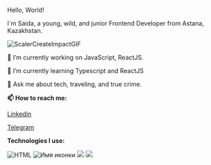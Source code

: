 Hello, World!

I`m Saida, a young, wild, and junior Frontend Developer from Astana, Kazakhstan.        

![ScalerCreateImpactGIF](https://github.com/Mamliusha/mamliusha/assets/109955386/d49011ab-5475-4dff-958b-e94a1cef42cf)  

🔭 I’m currently working on JavaScript, ReactJS.          

🌱 I’m currently learning Typescript and ReactJS  

💬 Ask me about tech, traveling, and true crime.
  
 **📫 How to reach me:**  
 
[Linkedin](https://www.linkedin.com/in/saida-mamlina-b33717183/)  

[Telegram](https://t.me/mamliusha)    

**Technologies I use:**  

![HTML](https://cdn-icons-png.flaticon.com/128/174/174854.png)
![Имя иконки](https://cdn-icons-png.flaticon.com/128/732/732190.png) 
![](https://cdn-icons-png.flaticon.com/128/4726/4726005.png)
![](https://t3.ftcdn.net/jpg/03/04/97/12/240_F_304971233_mQ4xlfnBGSszgzJPYzQnZtWI04ZNmuuP.jpg)
